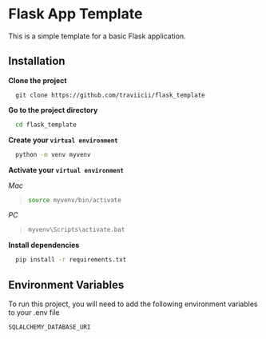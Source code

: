 
# Flask App Template

This is a simple template for a basic Flask application.

## Installation

**Clone the project**

```git
  git clone https://github.com/traviicii/flask_template
```

**Go to the project directory**

```bash
  cd flask_template
```

**Create your `virtual environment`**

```bash
  python -m venv myvenv
```
**Activate your `virtual environment`**

*Mac*
>```bash
>source myvenv/bin/activate
>```
*PC*
>```bash
>myvenv\Scripts\activate.bat
>```

**Install dependencies**

```bash
  pip install -r requirements.txt
```
## Environment Variables

To run this project, you will need to add the following environment variables to your .env file

`SQLALCHEMY_DATABASE_URI`
